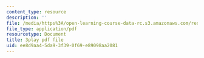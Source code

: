 ```yaml
---
content_type: resource
description: ''
file: /media/https%3A/open-learning-course-data-rc.s3.amazonaws.com/res-6-012-introduction-to-probability-spring-2018/ee8d9aa45da93f390f69e89098aa2081_4QeL1ma_XJ0.pdf
file_type: application/pdf
resourcetype: Document
title: 3play pdf file
uid: ee8d9aa4-5da9-3f39-0f69-e89098aa2081
---
```


